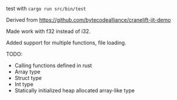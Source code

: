 test with `cargo run src/bin/test`

Derived from https://github.com/bytecodealliance/cranelift-jit-demo

Made work with f32 instead of i32.

Added support for multiple functions, file loading.

TODO:
- Calling functions defined in rust
- Array type
- Struct type
- Int type
- Statically initialized heap allocated array-like type
